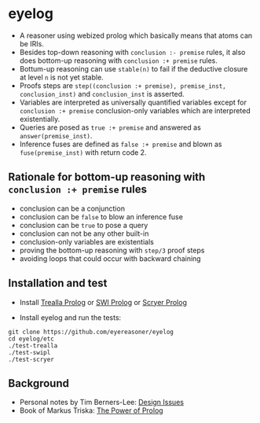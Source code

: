 # eyelog

- A reasoner using webized prolog which basically means that atoms can be IRIs.
- Besides top-down reasoning with `conclusion :- premise` rules, it also does bottom-up reasoning with `conclusion :+ premise` rules.
- Bottum-up reasoning can use `stable(n)` to fail if the deductive closure at level `n` is not yet stable.
- Proofs steps are `step((conclusion :+ premise), premise_inst, conclusion_inst)` and `conclusion_inst` is asserted.
- Variables are interpreted as universally quantified variables except for `conclusion :+ premise` conclusion-only variables which are interpreted existentially.
- Queries are posed as `true :+ premise` and answered as `answer(premise_inst)`.
- Inference fuses are defined as `false :+ premise` and blown as `fuse(premise_inst)` with return code 2.

## Rationale for bottom-up reasoning with `conclusion :+ premise` rules

- conclusion can be a conjunction
- conclusion can be `false` to blow an inference fuse
- conclusion can be `true` to pose a query
- conclusion can not be any other built-in
- conclusion-only variables are existentials
- proving the bottom-up reasoning with `step/3` proof steps
- avoiding loops that could occur with backward chaining

## Installation and test

- Install [Trealla Prolog](https://github.com/trealla-prolog/trealla#building)
  or [SWI Prolog](http://www.swi-prolog.org/Download.html)
  or [Scryer Prolog](https://github.com/mthom/scryer-prolog#installing-scryer-prolog)

- Install eyelog and run the tests:
```
git clone https://github.com/eyereasoner/eyelog
cd eyelog/etc
./test-trealla
./test-swipl
./test-scryer
```

## Background

- Personal notes by Tim Berners-Lee: [Design Issues](https://www.w3.org/DesignIssues/)
- Book of Markus Triska: [The Power of Prolog](https://www.metalevel.at/prolog)
